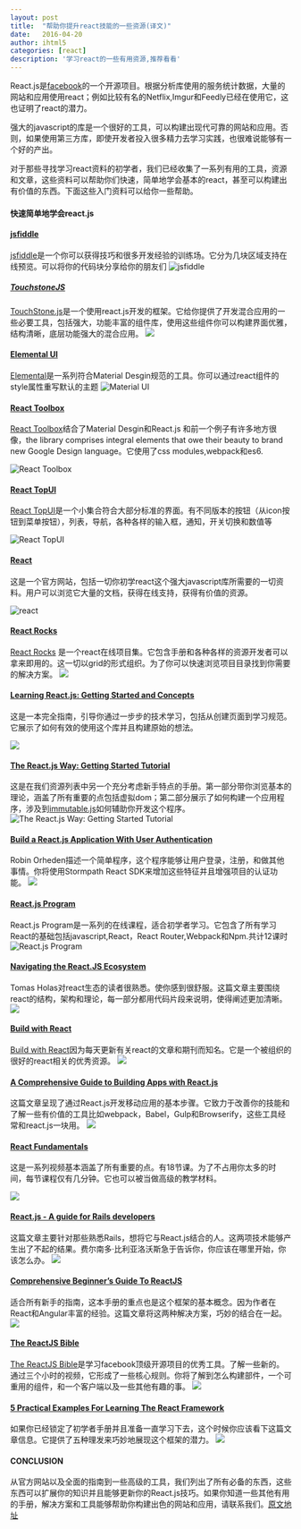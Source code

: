 ```yaml
---
layout: post
title:  "帮助你提升react技能的一些资源(译文)"
date:   2016-04-20
author: ihtml5
categories: [react]
description: '学习react的一些有用资源,推荐看看'
---
```




React.js是[facebook](http://www.facebook.com)的一个开源项目。根据分析库使用的服务统计数据，大量的网站和应用使用react；例如比较有名的Netflix,Imgur和Feedly已经在使用它，这也证明了react的潜力。

强大的javascript的库是一个很好的工具，可以构建出现代可靠的网站和应用。否则，如果使用第三方库，即使开发者投入很多精力去学习实践，也很难说能够有一个好的产出。

对于那些寻找学习react资料的初学者，我们已经收集了一系列有用的工具，资源和文章，这些资料可以帮助你们快速，简单地学会基本的react，甚至可以构建出有价值的东西。下面这些入门资料可以给你一些帮助。

#### **快速简单地学会react.js**

#### **[jsfiddle](http://www.jsfiddle.net)**

[jsfiddle](http://www.jsfiddle.net)是一个你可以获得技巧和很多开发经验的训练场。它分为几块区域支持在线预览。可以将你的代码块分享给你的朋友们
![jsfiddle](http://cdn.onextrapixel.com/wp-content/uploads/2016/04/1-jsfiddle.jpg)

##### **[TouchstoneJS](http://touchstonejs.io/)**

[TouchStone.js](http://touchstonejs.io/)是一个使用react.js开发的框架。它给你提供了开发混合应用的一些必要工具，包括强大，功能丰富的组件库，使用这些组件你可以构建界面优雅，结构清晰，底层功能强大的混合应用。
![](http://cdn.onextrapixel.com/wp-content/uploads/2016/04/2-TouchStone-JS.jpg)

#### **[Elemental UI](https://github.com/elementalui/elemental)**

[Elemental](https://github.com/elementalui/elemental)是一系列符合Material Desgin规范的工具。你可以通过react组件的style属性重写默认的主题
![Material UI](http://cdn.onextrapixel.com/wp-content/uploads/2016/04/4-MaterialUI.jpg)

#### **[React Toolbox](https://github.com/react-toolbox/react-toolbox)**

[React Toolbox](https://github.com/react-toolbox/react-toolbox)结合了Material Desgin和React.js 和前一个例子有许多地方很像，the library comprises integral elements that owe their beauty to brand new Google Design language。它使用了css modules,webpack和es6.

![React Toolbox](http://cdn.onextrapixel.com/wp-content/uploads/2016/04/5-ReactToolbox.jpg)

#### **[React TopUI](https://github.com/kjda/react-topui)**

[React TopUI](https://github.com/kjda/react-topui)是一个小集合符合大部分标准的界面。有不同版本的按钮（从icon按钮到菜单按钮），列表，导航，各种各样的输入框，通知，开关切换和数值等

![React TopUI](http://cdn.onextrapixel.com/wp-content/uploads/2016/04/6-ReactTOPUI.jpg)

#### **[React](http://facebook.github.io/react)**

这是一个官方网站，包括一切你初学react这个强大javascript库所需要的一切资料。用户可以浏览它大量的文档，获得在线支持，获得有价值的资源。

![react](http://www.onextrapixel.com/wp-content/uploads/2016/04/7-React-768x432.jpg)

#### **[React Rocks](https://react.rocks/)**

[React Rocks](https://react.rocks) 是一个react在线项目集。它包含手册和各种各样的资源开发者可以拿来即用的。这一切以grid的形式组织。为了你可以快速浏览项目目录找到你需要的解决方案。
![](http://www.onextrapixel.com/wp-content/uploads/2016/04/8-ReactRocks-768x432.jpg)

#### **[Learning React.js: Getting Started and Concepts](https://scotch.io/tutorials/learning-react-getting-started-and-concepts)**

这是一本完全指南，引导你通过一步步的技术学习，包括从创建页面到学习规范。它展示了如何有效的使用这个库并且构建原始的想法。

![](http://www.onextrapixel.com/wp-content/uploads/2016/04/9-LearningReact-768x432.jpg)

#### **[The React.js Way: Getting Started Tutorial](https://blog.risingstack.com/the-react-way-getting-started-tutorial/)**

这是在我们资源列表中另一个充分考虑新手特点的手册。第一部分带你浏览基本的理论，涵盖了所有重要的点包括虚拟dom；第二部分展示了如何构建一个应用程序，涉及到[immutable.js](https://facebook.github.io/immutable-js/)如何辅助你开发这个程序。
![The React.js Way: Getting Started Tutorial](http://www.onextrapixel.com/wp-content/uploads/2016/04/10-TheReactjsWay-768x432.jpg)

#### **[Build a React.js Application With User Authentication](https://stormpath.com/blog/build-a-react-app-with-user-authentication/)**

Robin Orheden描述一个简单程序，这个程序能够让用户登录，注册，和做其他事情。你将使用Stormpath React SDK来增加这些特征并且增强项目的认证功能。
![](http://www.onextrapixel.com/wp-content/uploads/2016/04/11-BuildaReactjsApplication-768x432.jpg)

#### **[React.js Program](http://www.reactjsprogram.com/)**

React.js Program是一系列的在线课程，适合初学者学习。它包含了所有学习React的基础包括javascript,React，React Router,Webpack和Npm.共计12课时
![React.js Program](http://www.onextrapixel.com/wp-content/uploads/2016/04/12-ReactjsProgram-768x432.jpg)

#### **[Navigating the React.JS Ecosystem](https://www.toptal.com/react/navigating-the-react-ecosystem)**

Tomas Holas对react生态的读者很熟悉。使你感到很舒服。这篇文章主要围绕react的结构，架构和理论，每一部分都用代码片段来说明，使得阐述更加清晰。
![](http://www.onextrapixel.com/wp-content/uploads/2016/04/13-NavigatingtheReactJSEcosystem-768x432.jpg)

#### **[Build with React](http://buildwithreact.com/)**

[Build with React](http://buildwithreact.com/)因为每天更新有关react的文章和期刊而知名。它是一个被组织的很好的react相关的优秀资源。
![](http://www.onextrapixel.com/wp-content/uploads/2016/04/14-BuildwithReact-768x432.jpg)

#### **[A Comprehensive Guide to Building Apps with React.js](http://tylermcginnis.com/reactjs-tutorial-a-comprehensive-guide-to-building-apps-with-react/)**

这篇文章呈现了通过React.js开发移动应用的基本步骤。它致力于改善你的技能和了解一些有价值的工具比如webpack，Babel，Gulp和Browserify，这些工具经常和react.js一块用。
![](http://www.onextrapixel.com/wp-content/uploads/2016/04/15-AComprehensiveGuidetoBuildingAppswithReact-768x432.jpg)

#### **[React Fundamentals](http://tylermcginnis.com/reactjs-tutorial-a-comprehensive-guide-to-building-apps-with-react/)**

这是一系列视频基本涵盖了所有重要的点。有18节课。为了不占用你太多的时间，每节课程仅有几分钟。它也可以被当做高级的教学材料。

![](http://www.onextrapixel.com/wp-content/uploads/2016/04/16-ReactFundamentals-768x432.jpg)

#### **[React.js - A guide for Rails developers](https://www.airpair.com/reactjs/posts/reactjs-a-guide-for-rails-developers)**

这篇文章主要针对那些熟悉Rails，想将它与React.js结合的人。这两项技术能够产生出了不起的结果。费尔南多·比利亚洛沃斯急于告诉你，你应该在哪里开始，你该怎么办。
![](http://www.onextrapixel.com/wp-content/uploads/2016/04/17-ReactjsAGuideforRailsDevelopers-768x432.jpg)

#### **[Comprehensive Beginner’s Guide To ReactJS](https://lockerdome.com/echojs.com/7827180847628308)**

适合所有新手的指南，这本手册的重点也是这个框架的基本概念。因为作者在React和Angular丰富的经验。这篇文章将这两种解决方案，巧妙的结合在一起。
![](http://cdn.onextrapixel.com/wp-content/uploads/2016/04/18-ComprehensiveBeginnersGuidetoReactjs.jpg)

#### **[The ReactJS Bible](https://www.stanleycyang.com/tutorials/the-reactjs-bible)**

[The ReactJS Bible](https://www.stanleycyang.com/tutorials/the-reactjs-bible)是学习facebook顶级开源项目的优秀工具。了解一些新的。通过三个小时的视频，它形成了一些核心规则。你将了解到怎么构建部件，一个可重用的组件，和一个客户端以及一些其他有趣的事。
![](http://cdn.onextrapixel.com/wp-content/uploads/2016/04/19-TheReactJSBible.jpg)

#### **[5 Practical Examples For Learning The React Framework](http://tutorialzine.com/2014/07/5-practical-examples-for-learning-facebooks-react-framework/)**
如果你已经锁定了初学者手册并且准备一直学习下去，这个时候你应该看下这篇文章信息。它提供了五种理发来巧妙地展现这个框架的潜力。
![](http://cdn.onextrapixel.com/wp-content/uploads/2016/04/20-PracticalExamplesforLearningReact.jpg)

#### **CONCLUSION**

从官方网站以及全面的指南到一些高级的工具，我们列出了所有必备的东西，这些东西可以扩展你的知识并且能够更新你的React.js技巧。如果你知道一些其他有用的手册，解决方案和工具能够帮助你构建出色的网站和应用，请联系我们。[原文地址](http://www.onextrapixel.com/2016/04/20/increase-knowledge-of-react-js-with-these-helpful-resources/?utm_source=hashnode.com)

